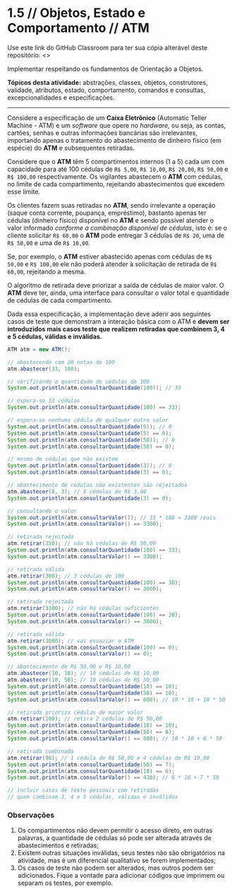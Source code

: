 # 1.5 // Objetos, Estado e Comportamento // ATM

Use este link do GitHub Classroom para ter sua cópia alterável deste repositório: <>

Implementar respeitando os fundamentos de Orientação a Objetos.

**Tópicos desta atividade:** abstrações, classes, objetos, construtores, validade, atributos, estado, comportamento, comandos e consultas, excepcionalidades e especificações.

---

Considere a especificação de um **Caixa Eletrônico** (Automatic Teller Machine - ATM) e um _software_ que opere no _hardware_, ou seja, as contas, cartões, senhas e outras informações bancárias são irrelevantes, importando apenas o tratamento do abastecimento de dinheiro físico (em espécie) do **ATM** e subsequentes retiradas.

Considere que o **ATM** têm 5 compartimentos internos (1 a 5) cada um com capacidade para até 100 cédulas de `R$ 5,00`, `R$ 10,00`, `R$ 20,00`, `R$ 50,00` e `R$ 100,00` respectivamente. Os vigilantes abastecem o **ATM** com cédulas, no limite de cada compartimento, rejeitando abastecimentos que excedem esse limite.

Os clientes fazem suas retiradas no **ATM**, sendo irrelevante a operação (saque conta corrente, poupança, empréstimo), bastanto apenas ter cédulas (dinheiro físico) disponível no **ATM** e sendo possível atender o valor informado _conforme a combinação disponível de cédulas_, isto é: se o cliente solicitar `R$ 60,00` o **ATM** pode entregar 3 cédulas de `R$ 20`, uma de `R$ 50,00` e uma de `R$ 10,00`.

Se, por exemplo, o **ATM** estiver abastecido apenas com cédulas de `R$ 50,00` e `R$ 100,00` ele não poderá atender à solicitação de retirada de `R$ 60,00`, rejeitando a mesma.

O algoritmo de retirada deve priorizar a saída de cédulas de maior valor. O **ATM** deve ter, ainda, uma interface para consultar o valor total e quantidade de cédulas de cada compartimento.

Dada essa especificação, a implementação deve aderir aos seguintes casos de teste que demonstram a  interação básica com o ATM e **devem ser introduzidos mais casos teste que realizem retiradas que combinem 3, 4 e 5 cédulas, válidas e inválidas.**


```java
ATM atm = new ATM();

// abastecendo com 20 notas de 100
atm.abastecer(33, 100);

// verificando a quantidade de cédulas de 100
System.out.println(atm.consultarQuantidade(100)); // 33

// espera-se 33 cédulas
System.out.println(atm.consultarQuantidade(100) == 33);

// espera-se nenhuma cédula de qualquer outro valor
System.out.println(atm.consultarQuantidade(5)); // 0
System.out.println(atm.consultarQuantidade(5) == 0);
System.out.println(atm.consultarQuantidade(50)); // 0
System.out.println(atm.consultarQuantidade(50) == 0);

// mesmo de cédulas que não existem
System.out.println(atm.consultarQuantidade(3)); // 0
System.out.println(atm.consultarQuantidade(3) == 0);

// abastecimento de cédulas não existentes são rejeitados
atm.abastecer(8, 3); // 8 cédulas de R$ 3,00
System.out.println(atm.consultarQuantidade(3) == 0);

// consultando o valor
System.out.println(atm.consultarValor()); // 33 * 100 = 3300 reais
System.out.println(atm.consultarValor() == 3300);

// retirada rejeitada
atm.retirar(350); // não há cédulas de R$ 50,00
System.out.println(atm.consultarQuantidade(100) == 33);
System.out.println(atm.consultarValor() == 3300);

// retirada válida
atm.retirar(300); // 3 cédulas de 100
System.out.println(atm.consultarQuantidade(100) == 30);
System.out.println(atm.consultarValor() == 3000);

// retirada rejeitada
atm.retirar(3100); // não há cédulas suficientes
System.out.println(atm.consultarQuantidade(100) == 30);
System.out.println(atm.consultarValor() == 3000);

// retirada válida
atm.retirar(3000); // vai esvaziar o ATM
System.out.println(atm.consultarQuantidade(100) == 0);
System.out.println(atm.consultarValor() == 0);

// abastecimento de R$ 50,00 e R$ 10,00
atm.abastecer(10, 10); // 10 cédulas de R$ 10,00
atm.abastecer(10, 50); // 10 cédulas de R$ 50,00
System.out.println(atm.consultarQuantidade(10) == 10);
System.out.println(atm.consultarQuantidade(50) == 10);
System.out.println(atm.consultarValor() == 600); // 10 * 10 + 10 * 50

// retirada prioriza cédulas de maior valor
atm.retirar(100); // retira 2 cédulas de R$ 50,00
System.out.println(atm.consultarQuantidade(10) == 10);
System.out.println(atm.consultarQuantidade(50) == 8);
System.out.println(atm.consultarValor() == 500); // 10 * 10 + 8 * 50

// retirada combinada
atm.retirar(90); // 1 cédula de R$ 50,00 e 4 cédulas de R$ 10,00
System.out.println(atm.consultarQuantidade(50) == 7);
System.out.println(atm.consultarQuantidade(10) == 6);
System.out.println(atm.consultarValor() == 410); // 6 * 10 + 7 * 50

// incluir casos de teste pessoais com retiradas
// quem combinam 3, 4 e 5 cédulas, válidas e inválidas
```

### Observações

1. Os compartimentos não devem permitir o acesso direto, em outras palavras, a quantidade de cédulas só pode ser alterada através de abastecimentos e retiradas;
2. Existem outras situações inválidas, seus testes não são obrigatórios na atividade, mas é um diferencial qualitativo se forem implementados;
3. Os casos de teste não podem ser alterados, mas outros podem ser adicionados. Fique a vontade para adicionar códigos que imprimem ou separam os testes, por exemplo.
